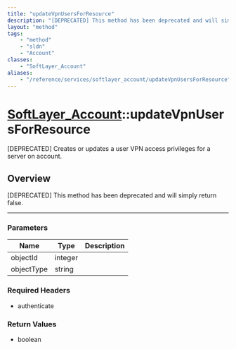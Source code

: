 ```yaml
---
title: "updateVpnUsersForResource"
description: "[DEPRECATED] This method has been deprecated and will simply return false."
layout: "method"
tags:
    - "method"
    - "sldn"
    - "Account"
classes:
    - "SoftLayer_Account"
aliases:
    - "/reference/services/softlayer_account/updateVpnUsersForResource"
---
```

# [SoftLayer_Account](/reference/services/SoftLayer_Account)::updateVpnUsersForResource

[DEPRECATED] Creates or updates a user VPN access privileges for a server on account.


## Overview 
[DEPRECATED] This method has been deprecated and will simply return false. 

-----

### Parameters 
|Name | Type | Description |
| --- | --- | --- |
|objectId| integer| |
|objectType| string| |


### Required Headers
* authenticate


### Return Values
* boolean




